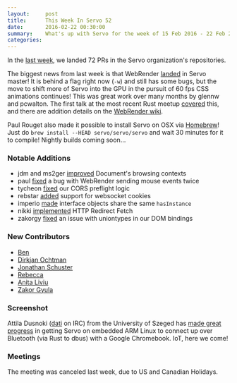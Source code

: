 ```yaml
---
layout:     post
title:      This Week In Servo 52
date:       2016-02-22 00:30:00
summary:    What's up with Servo for the week of 15 Feb 2016 - 22 Feb 2016
categories:
---
```


In the [last week](https://github.com/pulls?page=1&q=is%3Apr+is%3Amerged+closed%3A2016-02-15..2016-02-22+user%3Aservo), we landed 72 PRs in the Servo organization's repositories.

The biggest news from last week is that WebRender [landed]() in Servo master! It is behind a flag right now (`-w`) and still has some bugs, but the move to shift more of Servo
into the GPU in the pursuit of 60 fps CSS animations continues! This was great work over many months by glennw and pcwalton. The first talk at the most recent Rust
meetup [covered](https://air.mozilla.org/bay-area-rust-meetup-february-2016/) this, and there are addition details on the [WebRender wiki](https://github.com/glennw/webrender/wiki).

Paul Rouget also made it possible to install Servo on OSX via [Homebrew](http://brew.sh/)! Just do `brew install --HEAD servo/servo/servo` and wait 30 minutes for it to compile!
Nightly builds coming soon...

### Notable Additions

 - jdm and ms2ger [improved](https://github.com/servo/servo/pull/9714) Document's browsing contexts
 - paul [fixed](https://github.com/servo/servo/pull/9710) a bug with WebRender sending mouse events twice
 - tycheon [fixed](https://github.com/servo/servo/pull/9667) our CORS preflight logic
 - rebstar [added](https://github.com/servo/servo/pull/9662) support for websocket cookies
 - imperio [made](https://github.com/servo/servo/pull/9633) interface objects share the same `hasInstance`
 - nikki [implemented](https://github.com/servo/servo/pull/9608) HTTP Redirect Fetch
 - zakorgy [fixed](https://github.com/servo/servo/pull/9580) an issue with uniontypes in our DOM bindings

### New Contributors

 - [Ben](https://github.com/Tycheon)
 - [Dirkjan Ochtman](https://github.com/djc)
 - [Jonathan Schuster](https://github.com/schuster)
 - [Rebecca](https://github.com/rebstar6)
 - [Anita Liviu](https://github.com/liviuba)
 - [Zakor Gyula](https://github.com/zakorgy)

### Screenshot

Attila Dusnoki ([dati](https://github.com/dati91) on IRC) from the University of Szeged has [made great progress](http://imgur.com/6tFDItd) in getting Servo on embedded ARM Linux to connect up over Bluetooth (via Rust to dbus) with
a Google Chromebook. IoT, here we come!

### Meetings

The meeting was canceled last week, due to US and Canadian Holidays.
